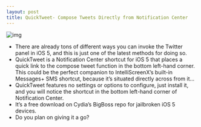 ```yaml
---
layout: post
title: QuickTweet- Compose Tweets Directly from Notification Center
---
```

![img](http://media.idownloadblog.com/wp-content/uploads/2012/01/QuickTweet-Screenshot.jpg)
* There are already tons of different ways you can invoke the Twitter panel in iOS 5, and this is just one of the latest methods for doing so.
* QuickTweet is a Notification Center shortcut for iOS 5 that places a quick link to the compose tweet function in the bottom left-hand corner. This could be the perfect companion to IntelliScreenX’s built-in Messages+ SMS shortcut, because it’s situated directly across from it…
* QuickTweet features no settings or options to configure, just install it, and you will notice the shortcut in the bottom left-hand corner of Notification Center.
* It’s a free download on Cydia’s BigBoss repo for jailbroken iOS 5 devices.
* Do you plan on giving it a go?

